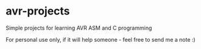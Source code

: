 avr-projects
============

Simple projects for learning AVR ASM and C programming

For personal use only, 
if it will help someone - feel free to send me a note :)
